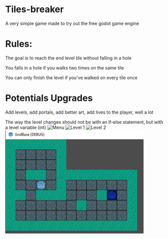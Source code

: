# Tiles-breaker
A very simple game made to try out the free godot game engine
# Rules:
The goal is to reach the end level tile without falling in a hole

You falls in a hole if you walks two times on the same tile

You can only finish the level if you've walked on every tile once

# Potentials Upgrades
Add levels, add portals, add better art, add lives to the player, well a lot

The way the level changes should not be with an if-else statement, but with a level variable (int)
![Menu](https://github.com/letigredununavu/Tiles-breaker/tree/main/gridBaseGodot/images/Godot1.png)
![Level 1](https://github.com/letigredununavu/Tiles-breaker/tree/main/gridBaseGodot/images/2.png)
![Level 2](https://github.com/letigredununavu/Tiles-breaker/tree/main/gridBaseGodot/images/Godot3.png?raw=true)
![Level 3](gridBaseGodot/images/Godot4.png)
